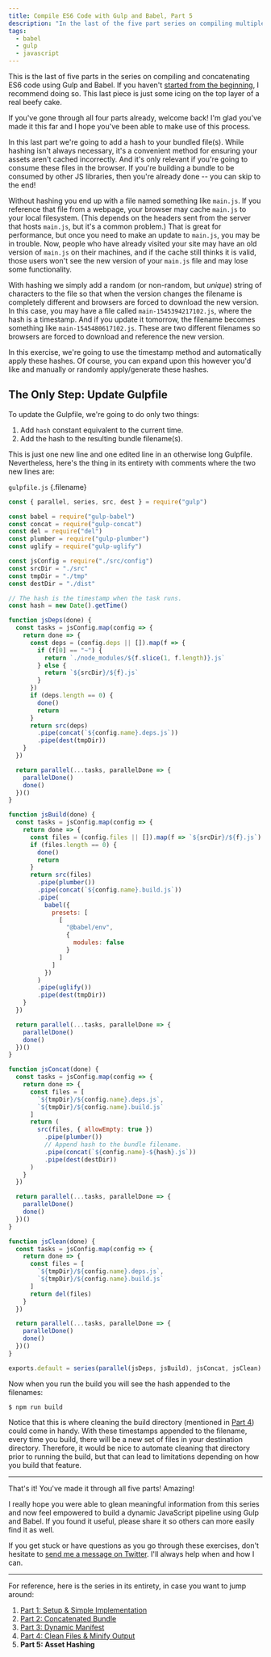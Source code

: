 ```yaml
---
title: Compile ES6 Code with Gulp and Babel, Part 5
description: "In the last of the five part series on compiling multiple ES6 files into a minified bundle, you will learn how to add an asset hash to your bundles."
tags:
  - babel
  - gulp
  - javascript
---
```


This is the last of five parts in the series on compiling and concatenating ES6 code using Gulp and Babel. If you haven't [started from the beginning](/compile-es6-code-gulp-babel-part-1.html), I recommend doing so. This last piece is just some icing on the top layer of a real beefy cake.

If you've gone through all four parts already, welcome back! I'm glad you've made it this far and I hope you've been able to make use of this process.

In this last part we're going to add a hash to your bundled file(s). While hashing isn't always necessary, it's a convenient method for ensuring your assets aren't cached incorrectly. And it's only relevant if you're going to consume these files in the browser. If you're building a bundle to be consumed by other JS libraries, then you're already done -- you can skip to the end!

Without hashing you end up with a file named something like `main.js`. If you reference that file from a webpage, your browser may cache `main.js` to your local filesystem. (This depends on the headers sent from the server that hosts `main.js`, but it's a common problem.) That is great for performance, but once you need to make an update to `main.js`, you may be in trouble. Now, people who have already visited your site may have an old version of `main.js` on their machines, and if the cache still thinks it is valid, those users won't see the new version of your `main.js` file and may lose some functionality.

With hashing we simply add a random (or non-random, but _unique_) string of characters to the file so that when the version changes the filename is completely different and browsers are forced to download the new version. In this case, you may have a file called `main-1545394217102.js`, where the hash is a timestamp. And if you update it tomorrow, the filename becomes something like `main-1545480617102.js`. These are two different filenames so browsers are forced to download and reference the new version.

In this exercise, we're going to use the timestamp method and automatically apply these hashes. Of course, you can expand upon this however you'd like and manually or randomly apply/generate these hashes.

## The Only Step: Update Gulpfile

To update the Gulpfile, we're going to do only two things:

1. Add `hash` constant equivalent to the current time.
2. Add the hash to the resulting bundle filename(s).

This is just one new line and one edited line in an otherwise long Gulpfile. Nevertheless, here's the thing in its entirety with comments where the two new lines are:

`gulpfile.js` {.filename}

```js
const { parallel, series, src, dest } = require("gulp")

const babel = require("gulp-babel")
const concat = require("gulp-concat")
const del = require("del")
const plumber = require("gulp-plumber")
const uglify = require("gulp-uglify")

const jsConfig = require("./src/config")
const srcDir = "./src"
const tmpDir = "./tmp"
const destDir = "./dist"

// The hash is the timestamp when the task runs.
const hash = new Date().getTime()

function jsDeps(done) {
  const tasks = jsConfig.map(config => {
    return done => {
      const deps = (config.deps || []).map(f => {
        if (f[0] == "~") {
          return `./node_modules/${f.slice(1, f.length)}.js`
        } else {
          return `${srcDir}/${f}.js`
        }
      })
      if (deps.length == 0) {
        done()
        return
      }
      return src(deps)
        .pipe(concat(`${config.name}.deps.js`))
        .pipe(dest(tmpDir))
    }
  })

  return parallel(...tasks, parallelDone => {
    parallelDone()
    done()
  })()
}

function jsBuild(done) {
  const tasks = jsConfig.map(config => {
    return done => {
      const files = (config.files || []).map(f => `${srcDir}/${f}.js`)
      if (files.length == 0) {
        done()
        return
      }
      return src(files)
        .pipe(plumber())
        .pipe(concat(`${config.name}.build.js`))
        .pipe(
          babel({
            presets: [
              [
                "@babel/env",
                {
                  modules: false
                }
              ]
            ]
          })
        )
        .pipe(uglify())
        .pipe(dest(tmpDir))
    }
  })

  return parallel(...tasks, parallelDone => {
    parallelDone()
    done()
  })()
}

function jsConcat(done) {
  const tasks = jsConfig.map(config => {
    return done => {
      const files = [
        `${tmpDir}/${config.name}.deps.js`,
        `${tmpDir}/${config.name}.build.js`
      ]
      return (
        src(files, { allowEmpty: true })
          .pipe(plumber())
          // Append hash to the bundle filename.
          .pipe(concat(`${config.name}-${hash}.js`))
          .pipe(dest(destDir))
      )
    }
  })

  return parallel(...tasks, parallelDone => {
    parallelDone()
    done()
  })()
}

function jsClean(done) {
  const tasks = jsConfig.map(config => {
    return done => {
      const files = [
        `${tmpDir}/${config.name}.deps.js`,
        `${tmpDir}/${config.name}.build.js`
      ]
      return del(files)
    }
  })

  return parallel(...tasks, parallelDone => {
    parallelDone()
    done()
  })()
}

exports.default = series(parallel(jsDeps, jsBuild), jsConcat, jsClean)
```

Now when you run the build you will see the hash appended to the filenames:

```
$ npm run build
```

Notice that this is where cleaning the build directory (mentioned in [Part 4](compile-es6-code-gulp-babel-part-4.html)) could come in handy. With these timestamps appended to the filename, every time you build, there will be a new set of files in your destination directory. Therefore, it would be nice to automate cleaning that directory prior to running the build, but that can lead to limitations depending on how you build that feature.

---

That's it! You've made it through all five parts! Amazing!

I really hope you were able to glean meaningful information from this series and now feel empowered to build a dynamic JavaScript pipeline using Gulp and Babel. If you found it useful, please share it so others can more easily find it as well.

If you get stuck or have questions as you go through these exercises, don't hesitate to [send me a message on Twitter](https://twitter.com/seancdavis29). I'll always help when and how I can.

---

For reference, here is the series in its entirety, in case you want to jump around:

1. [Part 1: Setup & Simple Implementation](/compile-es6-code-gulp-babel-part-1.html)
2. [Part 2: Concatenated Bundle](/compile-es6-code-gulp-babel-part-2.html)
3. [Part 3: Dynamic Manifest](/compile-es6-code-gulp-babel-part-3.html)
4. [Part 4: Clean Files & Minify Output](/compile-es6-code-gulp-babel-part-4.html)
5. **Part 5: Asset Hashing**
